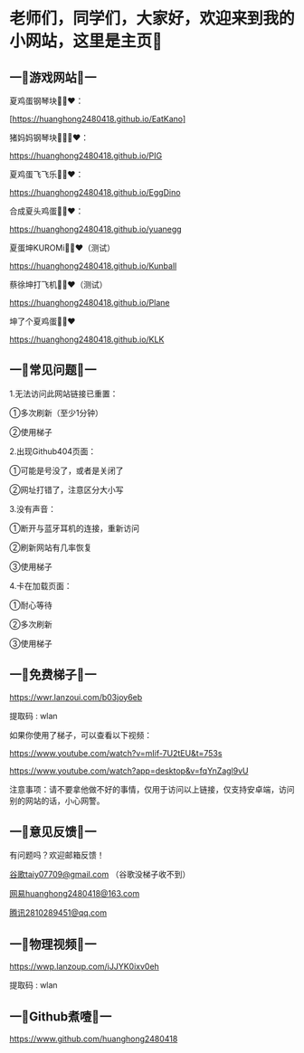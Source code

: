# 老师们，同学们，大家好，欢迎来到我的小网站，这里是主页🌝

## 一🌸游戏网站🌸一

夏鸡蛋钢琴块🐔🥚❤：

[https://huanghong2480418.github.io/EatKano]

猪妈妈钢琴块🐷👩‍🦰❤：

https://huanghong2480418.github.io/PIG

夏鸡蛋飞飞乐🐔🥚❤：

https://huanghong2480418.github.io/EggDino

合成夏头鸡蛋🐔🥚❤：

https://huanghong2480418.github.io/yuanegg

夏蛋坤KUROMi🐔🥚❤（测试）

https://huanghong2480418.github.io/Kunball

蔡徐坤打飞机🏀🐔❤（测试）

https://huanghong2480418.github.io/Plane

坤了个夏鸡蛋🐔🥚❤

https://huanghong2480418.github.io/KLK

## 一🌸常见问题🌸一

1.无法访问此网站链接已重置：

①多次刷新（至少1分钟）

②使用梯子

2.出现Github404页面：

①可能是号没了，或者是关闭了

②网址打错了，注意区分大小写

3.没有声音：

①断开与蓝牙耳机的连接，重新访问

②刷新网站有几率恢复

③使用梯子

4.卡在加载页面：

①耐心等待

②多次刷新

③使用梯子

## 一🌸免费梯子🌸一

https://wwr.lanzoui.com/b03joy6eb

提取码 : wlan

如果你使用了梯子，可以查看以下视频：

https://www.youtube.com/watch?v=mIif-7U2tEU&t=753s

https://www.youtube.com/watch?app=desktop&v=fqYnZagl9vU

注意事项：请不要拿他做不好的事情，仅用于访问以上链接，仅支持安卓端，访问别的网站的话，小心网警。

## 一🌸意见反馈🌸一

有问题吗？欢迎邮箱反馈！

谷歌taiy07709@gmail.com
（谷歌没梯子收不到）

网易huanghong2480418@163.com

腾讯2810289451@qq.com

## 一🌸物理视频🌸一

https://wwp.lanzoup.com/iJJYK0ixv0eh

提取码 : wlan

## 一🌸Github煮噎🌸一

https://www.github.com/huanghong2480418

